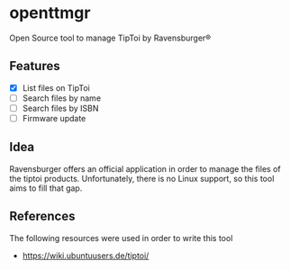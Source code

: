 # openttmgr
Open Source tool to manage TipToi by Ravensburger®

## Features
- [x] List files on TipToi
- [ ] Search files by name
- [ ] Search files by ISBN
- [ ] Firmware update

## Idea
Ravensburger offers an official application in order to manage the files of the tiptoi products. Unfortunately, there is no Linux support, so this tool aims to fill that gap.

## References

The following resources were used in order to write this tool

* https://wiki.ubuntuusers.de/tiptoi/
